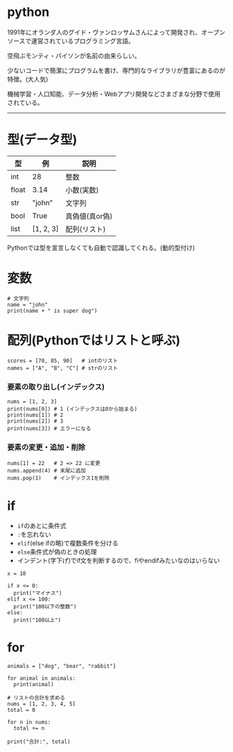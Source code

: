 # python

1991年にオランダ人のグイド・ヴァンロッサムさんによって開発され、オープンソースで運営されているプログラミング言語。

空飛ぶモンティ・パイソンが名前の由来らしい。

少ないコードで簡潔にプログラムを書け、専門的なライブラリが豊富にあるのが特徴。(大人気)

機械学習・人口知能、データ分析・Webアプリ開発などさまざまな分野で使用されている。

---

# 型(データ型)

| 型    | 例        | 説明           |
|-------|-----------|----------------|
| int   | 28        | 整数           |
| float | 3.14      | 小数(実数)     |
| str   | "john"    | 文字列         |
| bool  | True      | 真偽値(真or偽) |
| list  | [1, 2, 3] | 配列(リスト)   |

Pythonでは型を宣言しなくても自動で認識してくれる。(動的型付け)

# 変数

```
# 文字列
name = "john"
print(name + " is super dog")
```

# 配列(Pythonではリストと呼ぶ)

```
scores = [70, 85, 90]   # intのリスト
names = ["A", "B", "C"] # strのリスト
```

### 要素の取り出し(インデックス)

```
nums = [1, 2, 3]
print(nums[0]) # 1 (インデックスは0から始まる)
print(nums[1]) # 2
print(nums[2]) # 3
print(nums[3]) # エラーになる
```

### 要素の変更・追加・削除

```
nums[1] = 22   # 2 => 22 に変更
nums.append(4) # 末尾に追加
nums.pop(1)    # インデックス1を削除
```

# if

- `if`のあとに条件式
- `:`を忘れない
- `elif`(else ifの略)で複数条件を分ける
- `else`条件式が偽のときの処理
- インデント(字下げ)でif文を判断するので、fiやendifみたいなのはいらない

```
x = 10

if x <= 0:
  print("マイナス")
elif x <= 100:
  print("100以下の整数")
else:
  print("100以上")
```

# for

```
animals = ["dog", "bear", "rabbit"]

for animal in animals:
  print(animal)
```

```
# リストの合計を求める
nums = [1, 2, 3, 4, 5]
total = 0

for n in nums:
  total += n

print("合計:", total)
```

